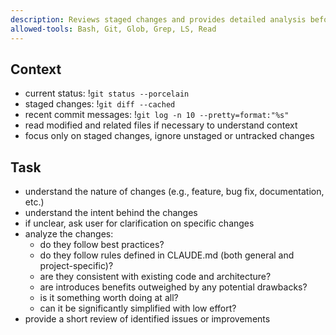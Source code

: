 ```yaml
---
description: Reviews staged changes and provides detailed analysis before committing.
allowed-tools: Bash, Git, Glob, Grep, LS, Read
---
```


## Context

- current status: !`git status --porcelain`
- staged changes: !`git diff --cached`
- recent commit messages: !`git log -n 10 --pretty=format:"%s"`
- read modified and related files if necessary to understand context
- focus only on staged changes, ignore unstaged or untracked changes

## Task

- understand the nature of changes (e.g., feature, bug fix, documentation, etc.)
- understand the intent behind the changes
- if unclear, ask user for clarification on specific changes
- analyze the changes:
    - do they follow best practices?
    - do they follow rules defined in CLAUDE.md (both general and project-specific)?
    - are they consistent with existing code and architecture?
    - are introduces benefits outweighed by any potential drawbacks?
    - is it something worth doing at all?
    - can it be significantly simplified with low effort?
- provide a short review of identified issues or improvements
